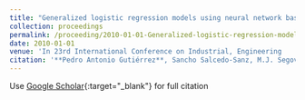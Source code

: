 ```yaml
---
title: "Generalized logistic regression models using neural network basis functions applied to the detection of banking crises"
collection: proceedings
permalink: /proceeding/2010-01-01-Generalized-logistic-regression-models-using-neural-network-basis-functions-applied-to-the-detection
date: 2010-01-01
venue: 'In 23rd International Conference on Industrial, Engineering     Other Applications of Applied Intelligent Systems (IEA-AIE2010)'
citation: '**Pedro Antonio Gutiérrez**, Sancho Salcedo-Sanz, M.J. Segovia Vargas, A. Sanchís, J.A. Portilla Figueras, Francisco Fernandez-Navarro, César Hervás-Martínez, &quot;Generalized logistic regression models using neural network basis functions applied to the detection of banking crises.&quot; In 23rd International Conference on Industrial, Engineering &amp;amp; Other Applications of Applied Intelligent Systems (IEA-AIE2010), 2010, pp.1--10.'
---
```

Use [Google Scholar](https://scholar.google.com/scholar?q=Generalized+logistic+regression+models+using+neural+network+basis+functions+applied+to+the+detection+of+banking+crises){:target="_blank"} for full citation